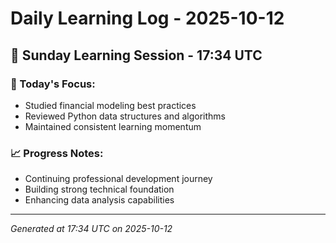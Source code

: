 # Daily Learning Log - 2025-10-12

## 📅 Sunday Learning Session - 17:34 UTC

### 🎯 Today's Focus:
- Studied financial modeling best practices
- Reviewed Python data structures and algorithms
- Maintained consistent learning momentum

### 📈 Progress Notes:
- Continuing professional development journey
- Building strong technical foundation
- Enhancing data analysis capabilities

---
*Generated at 17:34 UTC on 2025-10-12*
